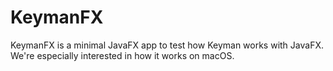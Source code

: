 # KeymanFX
KeymanFX is a minimal JavaFX app to test how Keyman works with JavaFX.  We're especially interested in how it works on macOS.
